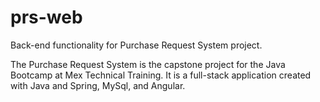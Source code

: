 # prs-web
Back-end functionality for Purchase Request System project.

The Purchase Request System is the capstone project for the Java Bootcamp at Mex Technical Training. It is a full-stack
application created with Java and Spring, MySql, and Angular.
